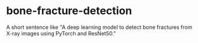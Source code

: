 # bone-fracture-detection
A short sentence like "A deep learning model to detect bone fractures from X-ray images using PyTorch and ResNet50."

